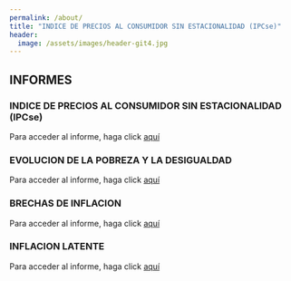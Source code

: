 ```yaml
---
permalink: /about/
title: "INDICE DE PRECIOS AL CONSUMIDOR SIN ESTACIONALIDAD (IPCse)"
header:
  image: /assets/images/header-git4.jpg
---
```


## INFORMES


### INDICE DE PRECIOS AL CONSUMIDOR SIN ESTACIONALIDAD (IPCse)

Para acceder al informe, haga click [aquí](https://mrozada.github.io/ipcse/) <br>

### EVOLUCION DE LA POBREZA Y LA DESIGUALDAD

Para acceder al informe, haga click [aquí](https://mrozada.github.io/pobreza/) <br>

### BRECHAS DE INFLACION

Para acceder al informe, haga click [aquí](https://mrozada.github.io/inflacion/) <br>

### INFLACION LATENTE

Para acceder al informe, haga click [aquí](https://mrozada.github.io/ipclatente/) <br>

